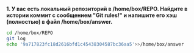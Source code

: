 **1. У вас есть локальный репозиторий  в /home/box/REPO. Найдите  в истории коммит с сообщением "Git rules!" и напишите его хэш (полностью) в файл /home/box/answer.**

```bash
cd /home/box/REPO
git log
echo '9a717823fc18d2616bfd1c45438304587bc36aa5'>>/home/box/answer
```
